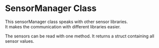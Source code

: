 # SensorManager Class

This sensorManager class speaks with other sensor libraries.  
It makes the communication with different libraries easier.  

The sensors can be read with one method. It returns a struct containing all sensor values.
